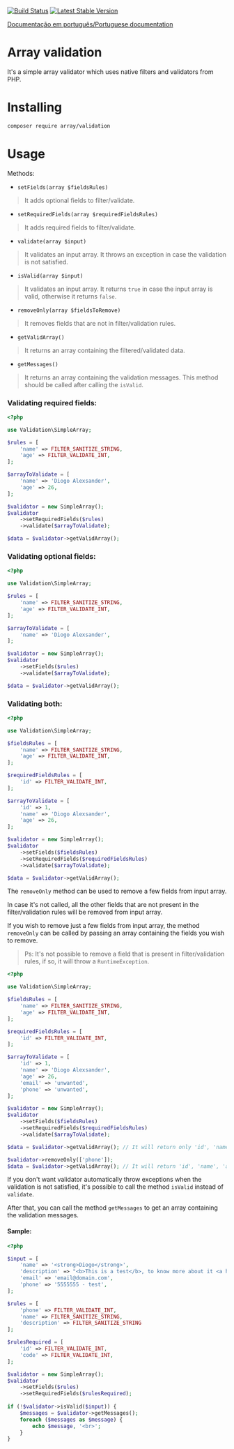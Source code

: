 [![Build Status](https://travis-ci.org/diogocavilha/array-validation.svg?branch=master)](https://travis-ci.org/diogocavilha/array-validation)
[![Latest Stable Version](https://img.shields.io/packagist/v/array/validation.svg?style=flat-square)](https://packagist.org/packages/array/validation)

[Documentação em português/Portuguese documentation](https://github.com/diogocavilha/array-validation/blob/dev-master/README.pt-BR.md)

# Array validation

It's a simple array validator which uses native filters and validators from PHP.

# Installing

```bash
composer require array/validation
```

# Usage

Methods:

- `setFields(array $fieldsRules)`
> It adds optional fields to filter/validate.

- `setRequiredFields(array $requiredFieldsRules)`
> It adds required fields to filter/validate.

- `validate(array $input)`
> It validates an input array. It throws an exception in case the validation is not satisfied.

- `isValid(array $input)`
> It validates an input array. It returns `true` in case the input array is valid, otherwise it returns `false`.

- `removeOnly(array $fieldsToRemove)`
> It removes fields that are not in filter/validation rules.

- `getValidArray()`
> It returns an array containing the filtered/validated data.

- `getMessages()`
> It returns an array containing the validation messages. This method should be called after calling the `isValid`.

### Validating required fields:

```php
<?php

use Validation\SimpleArray;

$rules = [
    'name' => FILTER_SANITIZE_STRING,
    'age' => FILTER_VALIDATE_INT,
];

$arrayToValidate = [
    'name' => 'Diogo Alexsander',
    'age' => 26,
];

$validator = new SimpleArray();
$validator
    ->setRequiredFields($rules)
    ->validate($arrayToValidate);

$data = $validator->getValidArray();
```

### Validating optional fields:

```php
<?php

use Validation\SimpleArray;

$rules = [
    'name' => FILTER_SANITIZE_STRING,
    'age' => FILTER_VALIDATE_INT,
];

$arrayToValidate = [
    'name' => 'Diogo Alexsander',
];

$validator = new SimpleArray();
$validator
    ->setFields($rules)
    ->validate($arrayToValidate);

$data = $validator->getValidArray();
```

### Validating both:

```php
<?php

use Validation\SimpleArray;

$fieldsRules = [
    'name' => FILTER_SANITIZE_STRING,
    'age' => FILTER_VALIDATE_INT,
];

$requiredFieldsRules = [
    'id' => FILTER_VALIDATE_INT,
];

$arrayToValidate = [
    'id' => 1,
    'name' => 'Diogo Alexsander',
    'age' => 26,
];

$validator = new SimpleArray();
$validator
    ->setFields($fieldsRules)
    ->setRequiredFields($requiredFieldsRules)
    ->validate($arrayToValidate);

$data = $validator->getValidArray();
```

The `removeOnly` method can be used to remove a few fields from input array.

In case it's not called, all the other fields that are not present in the filter/validation rules will be removed from input array.

If you wish to remove just a few fields from input array, the method `removeOnly` can be called by passing an array containing the fields you wish to remove.

> Ps: It's not possible to remove a field that is present in filter/validation rules, if so, it will throw a `RuntimeException`.

```php
<?php

use Validation\SimpleArray;

$fieldsRules = [
    'name' => FILTER_SANITIZE_STRING,
    'age' => FILTER_VALIDATE_INT,
];

$requiredFieldsRules = [
    'id' => FILTER_VALIDATE_INT,
];

$arrayToValidate = [
    'id' => 1,
    'name' => 'Diogo Alexsander',
    'age' => 26,
    'email' => 'unwanted',
    'phone' => 'unwanted',
];

$validator = new SimpleArray();
$validator
    ->setFields($fieldsRules)
    ->setRequiredFields($requiredFieldsRules)
    ->validate($arrayToValidate);

$data = $validator->getValidArray(); // It will return only 'id', 'name' and 'age'

$validator->removeOnly(['phone']);
$data = $validator->getValidArray(); // It will return 'id', 'name', 'age' and 'email'
```

If you don't want validator automatically throw exceptions when the validation is not satisfied, it's possible to call the method `isValid` instead of `validate`.

After that, you can call the method `getMessages` to get an array containing the validation messages.

#### Sample:

```php
<?php

$input = [
    'name' => '<strong>Diogo</strong>',
    'description' => "<b>This is a test</b>, to know more about it <a href='index.phtml'>click here</a>",
    'email' => 'email@domain.com',
    'phone' => '5555555 - test',
];

$rules = [
    'phone' => FILTER_VALIDATE_INT,
    'name' => FILTER_SANITIZE_STRING,
    'description' => FILTER_SANITIZE_STRING
];

$rulesRequired = [
    'id' => FILTER_VALIDATE_INT,
    'code' => FILTER_VALIDATE_INT,
];

$validator = new SimpleArray();
$validator
    ->setFields($rules)
    ->setRequiredFields($rulesRequired);
    
if (!$validator->isValid($input)) {
    $messages = $validator->getMessages();
    foreach ($messages as $message) {
        echo $message, '<br>';
    }
}
```
